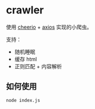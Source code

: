 # crawler

使用 [cheerio]() + [axios]() 实现的小爬虫。

支持：
* 随机睡眠
* 缓存 html
* 正则匹配 + 内容解析

## 如何使用

```shell
node index.js
```
